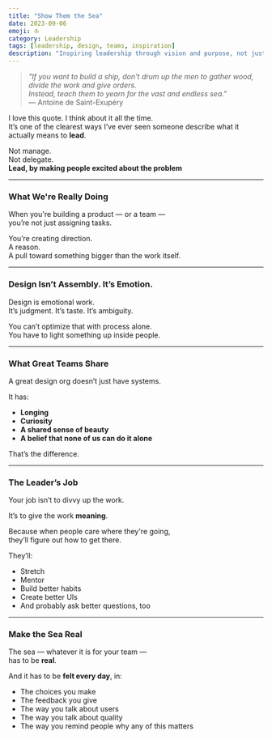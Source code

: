 ```yaml
---
title: "Show Them the Sea"
date: 2023-09-06
emoji: ⛵
category: Leadership
tags: [leadership, design, teams, inspiration]
description: "Inspiring leadership through vision and purpose, not just tasks and processes."
---
```


> _"If you want to build a ship, don't drum up the men to gather wood, divide the work and give orders.  
> Instead, teach them to yearn for the vast and endless sea."_  
> — Antoine de Saint-Exupéry

I love this quote. I think about it all the time.  
It’s one of the clearest ways I’ve ever seen someone describe what it actually means to **lead**.

Not manage.  
Not delegate.  
**Lead, by making people excited about the problem**

---

### What We're Really Doing

When you're building a product — or a team —  
you’re not just assigning tasks.

You’re creating direction.  
A reason.  
A pull toward something bigger than the work itself.

---

### Design Isn’t Assembly. It’s Emotion.

Design is emotional work.  
It’s judgment. It’s taste. It’s ambiguity.

You can’t optimize that with process alone.  
You have to light something up inside people.

---

### What Great Teams Share

A great design org doesn’t just have systems.

It has:
- **Longing**  
- **Curiosity**  
- **A shared sense of beauty**  
- **A belief that none of us can do it alone**

That’s the difference.

---

### The Leader’s Job

Your job isn’t to divvy up the work.

It’s to give the work **meaning**.

Because when people care where they're going,  
they’ll figure out how to get there.

They’ll:
- Stretch  
- Mentor  
- Build better habits  
- Create better UIs  
- And probably ask better questions, too

---

### Make the Sea Real

The sea — whatever it is for your team —  
has to be **real**.

And it has to be **felt every day**, in:
- The choices you make  
- The feedback you give  
- The way you talk about users  
- The way you talk about quality  
- The way you remind people why any of this matters